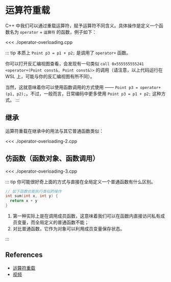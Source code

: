 # 运算符重载

C++ 中我们可以通过重载运算符，赋予运算符不同含义。具体操作是定义一个函数名为 `operator` + `运算符` 的函数，例子如下：

<<< ./operator-overloading.cpp

::: tip
本质上 `Point p3 = p1 + p2;` 是调用了 `operator+` 函数。

你可以打开反汇编视图查看，会发现有一句类似 `call 0x555555555241 <operator+(Point const&, Point const&)>` 的调用（请注意，以上代码运行在 WSL 上，可能与你的反汇编视图有所不同）。

当然，这就意味着你可以使用函数调用的方式使用 —— `Point p3 = operator+(p1, p2);`。不过，一般而言，日常编码中更多使用 `Point p3 = p1 + p2;` 这种方式。
:::

## 继承

运算符重载在继承中的用法与其它普通函数类似：

<<< ./operator-overloading-2.cpp

## 仿函数（函数对象、函数调用）

<<< ./operator-overloading-3.cpp

::: tip
你可能很好奇上面的方式与直接在全局定义一个普通函数有什么区别。

```cpp
// 如下函数也能执行类似的操作
int sum(int x, int y) {
  return x + y
}
```

1. 第一种实际上是在调用成员函数，这意味着我们可以在函数内直接访问私有成员变量，而全局定义的普通函数不能；
2. 对比普通函数，它作为对象可以利用成员变量保存状态。

:::

## References

- [运算符重载](https://learn.microsoft.com/zh-cn/cpp/cpp/operator-overloading?view=msvc-160)
- [视频](https://www.bilibili.com/video/BV1KM4y1F7tR/?p=96&spm_id_from=pageDriver&vd_source=4f7b160f9f2a17e79bd4ab2785a8d769)
